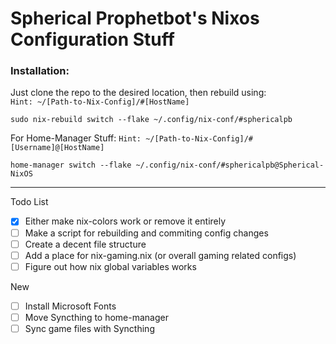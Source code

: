 # Spherical Prophetbot's Nixos Configuration Stuff
### Installation:

Just clone the repo to the desired location, 
then rebuild using: \
``Hint: ~/[Path-to-Nix-Config]/#[HostName]``
````
sudo nix-rebuild switch --flake ~/.config/nix-conf/#sphericalpb
````
For Home-Manager Stuff:
``Hint: ~/[Path-to-Nix-Config]/#[Username]@[HostName]``
````
home-manager switch --flake ~/.config/nix-conf/#sphericalpb@Spherical-NixOS
````


---
Todo List 
- [X] Either make nix-colors work or remove it entirely
- [ ] Make a script for rebuilding and commiting config changes
- [ ] Create a decent file structure
- [ ] Add a place for nix-gaming.nix (or overall gaming related configs)
- [ ] Figure out how nix global variables works

New 
- [ ] Install Microsoft Fonts
- [ ] Move Syncthing to home-manager
- [ ] Sync game files with Syncthing
